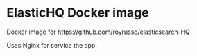 # ElasticHQ Docker image

Docker image for https://github.com/royrusso/elasticsearch-HQ

Uses Nginx for service the app.

